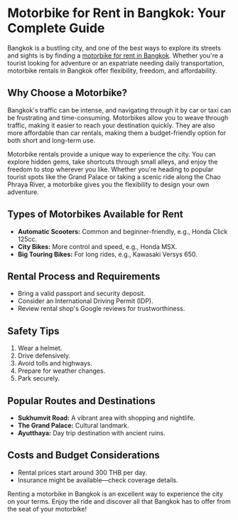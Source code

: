 # Motorbike for Rent in Bangkok: Your Complete Guide

Bangkok is a bustling city, and one of the best ways to explore its streets and sights is by finding a [motorbike for rent in Bangkok](https://motorbikerentalsbangkok.com/). Whether you're a tourist looking for adventure or an expatriate needing daily transportation, motorbike rentals in Bangkok offer flexibility, freedom, and affordability.

## Why Choose a Motorbike?

Bangkok's traffic can be intense, and navigating through it by car or taxi can be frustrating and time-consuming. Motorbikes allow you to weave through traffic, making it easier to reach your destination quickly. They are also more affordable than car rentals, making them a budget-friendly option for both short and long-term use.

Motorbike rentals provide a unique way to experience the city. You can explore hidden gems, take shortcuts through small alleys, and enjoy the freedom to stop wherever you like. Whether you're heading to popular tourist spots like the Grand Palace or taking a scenic ride along the Chao Phraya River, a motorbike gives you the flexibility to design your own adventure.

## Types of Motorbikes Available for Rent

- **Automatic Scooters:** Common and beginner-friendly, e.g., Honda Click 125cc.
- **City Bikes:** More control and speed, e.g., Honda MSX.
- **Big Touring Bikes:** For long rides, e.g., Kawasaki Versys 650.

## Rental Process and Requirements

- Bring a valid passport and security deposit.
- Consider an International Driving Permit (IDP).
- Review rental shop's Google reviews for trustworthiness.

## Safety Tips

1. Wear a helmet.
2. Drive defensively.
3. Avoid tolls and highways.
4. Prepare for weather changes.
5. Park securely.

## Popular Routes and Destinations

- **Sukhumvit Road:** A vibrant area with shopping and nightlife.
- **The Grand Palace:** Cultural landmark.
- **Ayutthaya:** Day trip destination with ancient ruins.

## Costs and Budget Considerations

- Rental prices start around 300 THB per day.
- Insurance might be available—check coverage details.

Renting a motorbike in Bangkok is an excellent way to experience the city on your terms. Enjoy the ride and discover all that Bangkok has to offer from the seat of your motorbike!

